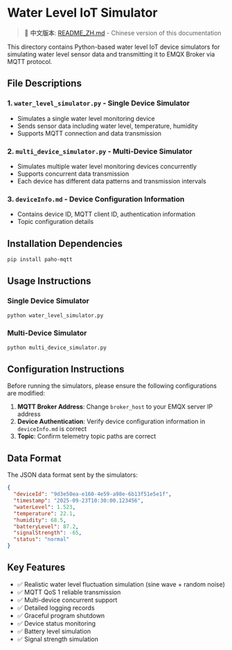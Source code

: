 # Water Level IoT Simulator

> 📖 **中文版本**: [README_ZH.md](README_ZH.md) - Chinese version of this documentation

This directory contains Python-based water level IoT device simulators for simulating water level sensor data and transmitting it to EMQX Broker via MQTT protocol.

## File Descriptions

### 1. `water_level_simulator.py` - Single Device Simulator

- Simulates a single water level monitoring device
- Sends sensor data including water level, temperature, humidity
- Supports MQTT connection and data transmission

### 2. `multi_device_simulator.py` - Multi-Device Simulator

- Simulates multiple water level monitoring devices concurrently
- Supports concurrent data transmission
- Each device has different data patterns and transmission intervals

### 3. `deviceInfo.md` - Device Configuration Information

- Contains device ID, MQTT client ID, authentication information
- Topic configuration details

## Installation Dependencies

```bash
pip install paho-mqtt
```

## Usage Instructions

### Single Device Simulator

```bash
python water_level_simulator.py
```

### Multi-Device Simulator

```bash
python multi_device_simulator.py
```

## Configuration Instructions

Before running the simulators, please ensure the following configurations are modified:

1. **MQTT Broker Address**: Change `broker_host` to your EMQX server IP address
2. **Device Authentication**: Verify device configuration information in `deviceInfo.md` is correct
3. **Topic**: Confirm telemetry topic paths are correct

## Data Format

The JSON data format sent by the simulators:

```json
{
  "deviceId": "9d3e50ea-e160-4e59-a98e-6b13f51e5e1f",
  "timestamp": "2025-09-23T10:30:00.123456",
  "waterLevel": 1.523,
  "temperature": 22.1,
  "humidity": 68.5,
  "batteryLevel": 87.2,
  "signalStrength": -65,
  "status": "normal"
}
```

## Key Features

- ✅ Realistic water level fluctuation simulation (sine wave + random noise)
- ✅ MQTT QoS 1 reliable transmission
- ✅ Multi-device concurrent support
- ✅ Detailed logging records
- ✅ Graceful program shutdown
- ✅ Device status monitoring
- ✅ Battery level simulation
- ✅ Signal strength simulation
